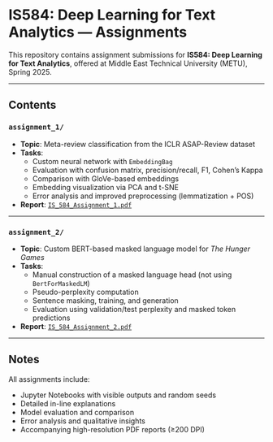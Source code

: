 # IS584: Deep Learning for Text Analytics — Assignments

This repository contains assignment submissions for **IS584: Deep Learning for Text Analytics**, offered at Middle East Technical University (METU), Spring 2025.

---

## Contents

### `assignment_1/`
- **Topic**: Meta-review classification from the ICLR ASAP-Review dataset
- **Tasks**:
  - Custom neural network with `EmbeddingBag`
  - Evaluation with confusion matrix, precision/recall, F1, Cohen’s Kappa
  - Comparison with GloVe-based embeddings
  - Embedding visualization via PCA and t-SNE
  - Error analysis and improved preprocessing (lemmatization + POS)
- **Report**: [`IS_584_Assignment_1.pdf`](./IS_584_Assignment_1.pdf)

---

### `assignment_2/`
- **Topic**: Custom BERT-based masked language model for *The Hunger Games*
- **Tasks**:
  - Manual construction of a masked language head (not using `BertForMaskedLM`)
  - Pseudo-perplexity computation
  - Sentence masking, training, and generation
  - Evaluation using validation/test perplexity and masked token predictions
- **Report**: [`IS_584_Assignment_2.pdf`](./IS_584_Assignment_2.pdf)

---

## Notes

All assignments include:
- Jupyter Notebooks with visible outputs and random seeds
- Detailed in-line explanations
- Model evaluation and comparison
- Error analysis and qualitative insights
- Accompanying high-resolution PDF reports (≥200 DPI)
